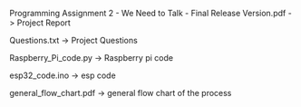 Programming Assignment 2 - We Need to Talk - Final Release Version.pdf -> Project Report

Questions.txt -> Project Questions

Raspberry_Pi_code.py -> Raspberry pi code

esp32_code.ino -> esp code

general_flow_chart.pdf -> general flow chart of the process
